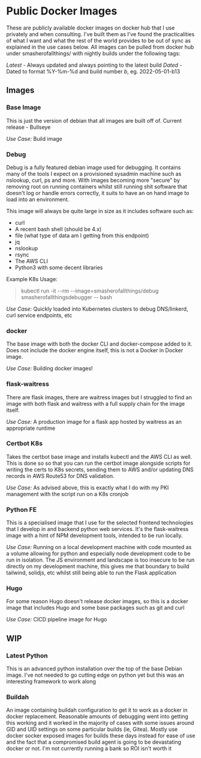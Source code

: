 # Public Docker Images

These are publicly available docker images on docker hub that I use privately and when consulting. I've built them as I've found the practicalities of what I want and what the rest of the world provides to be out of sync as explained in the use cases below. All images can be pulled from docker hub under smasherofallthings/<iamge-name> with nightly builds under the following tags:

*Latest* - Always updated and always pointing to the latest build
*Dated* - Dated to format %Y-%m-%d and build number *b<build-number>*, eg. 2022-05-01-b13


## Images

### Base Image
This is just the version of debian that all images are built off of. Current release - Bullseye

*Use Case:* Build image

### Debug
Debug is a fully featured debian image used for debugging. It contains many of the tools I expect on a provisioned sysadmin machine such as nslookup, curl, ps and more. With images becoming more "secure" by removing root on running containers whilst still running shit software that doesn't log or handle errors correctly, it suits to have an on hand image to load into an environment.

This image will always be quite large in size as it includes software such as:

- curl
- A recent bash shell (should be 4.x)
- file (what type of data am I getting from this endpoint)
- jq
- nslookup
- rsync
- The AWS CLI
- Python3 with some decent libraries

Example K8s Usage:

> kubectl run -it --rm --image=smasherofallthings/debug smasherofallthingsdebugger -- bash

*Use Case:* Quickly loaded into Kubernetes clusters to debug DNS/linkerd, curl service endpoints, etc

### docker
The base image with both the docker CLI and docker-compose added to it. Does not include the docker engine itself, this is not a Docker in Docker image.

*Use Case:* Building docker images!

### flask-waitress
There are flask images, there are waitress images but I struggled to find an image with both flask and waitress with a full supply chain for the image itself.

*Use Case:* A production image for a flask app hosted by waitress as an appropriate runtime

### Certbot K8s
Takes the certbot base image and installs kubectl and the AWS CLI as well. This is done so so that you can run the certbot image alongside scripts for writing the certs to K8s secrets, sending them to AWS and/or updating DNS records in AWS Route53 for DNS validation.

*Use Case:* As advised above, this is exactly what I do with my PKI management with the script run on a K8s cronjob

### Python FE
This is a specialised image that I use for the selected frontend technologies that I develop in and backend python web services. It's the flask-waitress image with a hint of NPM development tools, intended to be run locally.

*Use Case:* Running on a local development machine with code mounted as a volume allowing for python and especially node development code to be run in isolation. The JS environment and landscape is too insecure to be run directly on my development machine, this gives me that boundary to build tailwind, solidjs, etc whilst still being able to run the Flask application

### Hugo
For some reason Hugo doesn't release docker images, so this is a docker image that includes Hugo and some base packages such as git and curl

*Use Case:* CICD pipeline image for Hugo


## WIP

### Latest Python
This is an advanced python installation over the top of the base Debian image. I've not needed to go cutting edge on python yet but this was an interesting framework to work along 

### Buildah
An image containing buildah configuration to get it to work as a docker in docker replacement. Reasonable amounts of debugging went into getting this working and it worked in the majority of cases with some issues around GID and UID settings on some particular builds (ie, Gitea). Mostly use docker socker exposed images for builds these days instead for ease of use and the fact that a compromised build agent is going to be devastating docker or not. I'm not currently running a bank so ROI isn't worth it


